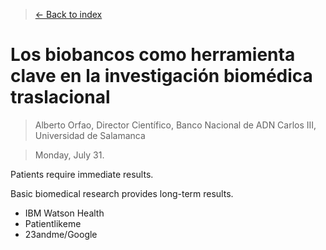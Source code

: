 > [<- Back to index](README.md)

# Los biobancos como herramienta clave en la investigación biomédica traslacional

> Alberto Orfao, Director Científico, Banco Nacional de ADN Carlos III, Universidad de Salamanca

> Monday, July 31.

Patients require immediate results.

Basic biomedical research provides long-term results.

- IBM Watson Health
- Patientlikeme
- 23andme/Google

